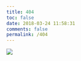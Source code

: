 ```yaml
---
title: 404
toc: false
date: 2018-03-24 11:58:31
comments: false
permalink: /404
---
```


![](http://www.runoob.com/wp-content/themes/runoob/assets/img/404.jpg)